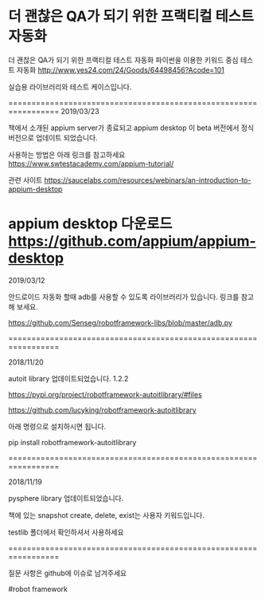 # 더 괜찮은 QA가 되기 위한 프랙티컬 테스트 자동화



더 괜찮은 QA가 되기 위한 프랙티컬 테스트 자동화 파이썬을 이용한 키워드 중심 테스트 자동화
http://www.yes24.com/24/Goods/64498456?Acode=101 

실습용 라이브러리와 테스트 케이스입니다. 

=================================================================
2019/03/23

책에서 소개된 appium server가 종료되고 appium desktop 이 beta 버전에서 정식 버전으로 업데이트 되었습니다. 

사용하는 방법은 아래 링크를 참고하세요
https://www.swtestacademy.com/appium-tutorial/

관련 사이트
https://saucelabs.com/resources/webinars/an-introduction-to-appium-desktop 

appium desktop 다운로드 
https://github.com/appium/appium-desktop
=================================================================

2019/03/12

안드로이드 자동화 할때 adb를 사용할 수 있도록 라이브러리가 있습니다. 
링크를 참고해 보세요. 

https://github.com/Senseg/robotframework-libs/blob/master/adb.py 

=================================================================



2018/11/20 


 autoit library 업데이트되었습니다. 1.2.2 
 
 
 https://pypi.org/project/robotframework-autoitlibrary/#files
 
 
 https://github.com/lucyking/robotframework-autoitlibrary 
 
 
 
 아래 명령으로 설치하시면 됩니다. 
 
 
 pip install robotframework-autoitlibrary


=================================================================


2018/11/19 


 pysphere library 업데이트되었습니다. 
 
 
 책에 있는 snapshot create, delete, exist는 사용자 키워드입니다.
 
 
 testlib 폴더에서 확인하셔서 사용하세요 


=================================================================


질문 사항은 github에 이슈로 남겨주세요 

#robot framework 
